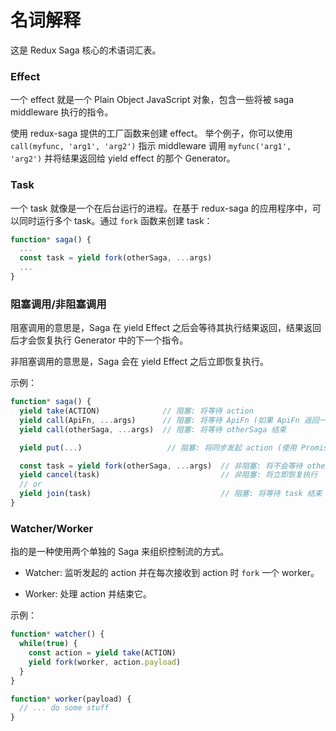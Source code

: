 # 名词解释

这是 Redux Saga 核心的术语词汇表。

### Effect

一个 effect 就是一个 Plain Object JavaScript 对象，包含一些将被 saga middleware 执行的指令。

使用 redux-saga 提供的工厂函数来创建 effect。
举个例子，你可以使用 `call(myfunc, 'arg1', 'arg2')` 指示 middleware 调用 `myfunc('arg1', 'arg2')` 并将结果返回给 yield effect 的那个 Generator。

### Task

一个 task 就像是一个在后台运行的进程。在基于 redux-saga 的应用程序中，可以同时运行多个 task。通过 `fork` 函数来创建 task：

```javascript
function* saga() {
  ...
  const task = yield fork(otherSaga, ...args)
  ...
}
```

### 阻塞调用/非阻塞调用

阻塞调用的意思是，Saga 在 yield Effect 之后会等待其执行结果返回，结果返回后才会恢复执行 Generator 中的下一个指令。

非阻塞调用的意思是，Saga 会在 yield Effect 之后立即恢复执行。

示例：

```javascript
function* saga() {
  yield take(ACTION)              // 阻塞: 将等待 action
  yield call(ApiFn, ...args)      // 阻塞: 将等待 ApiFn (如果 ApiFn 返回一个 Promise 的话)
  yield call(otherSaga, ...args)  // 阻塞: 将等待 otherSaga 结束

  yield put(...)                   // 阻塞: 将同步发起 action (使用 Promise.then)

  const task = yield fork(otherSaga, ...args)  // 非阻塞: 将不会等待 otherSaga
  yield cancel(task)                           // 非阻塞: 将立即恢复执行
  // or
  yield join(task)                             // 阻塞: 将等待 task 结束
}
```

### Watcher/Worker

指的是一种使用两个单独的 Saga 来组织控制流的方式。

- Watcher: 监听发起的 action 并在每次接收到 action 时 `fork` 一个 worker。

- Worker: 处理 action 并结束它。

示例：

```javascript
function* watcher() {
  while(true) {
    const action = yield take(ACTION)
    yield fork(worker, action.payload)
  }
}

function* worker(payload) {
  // ... do some stuff
}
```
